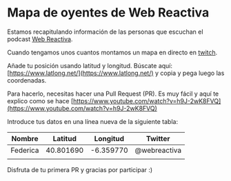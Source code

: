 # Mapa de oyentes de Web Reactiva

Estamos recapitulando información de las personas que escuchan el podcast [Web Reactiva](https://danielprimo.io/podcast). 

Cuando tengamos unos cuantos montamos un mapa en directo en [twitch](https://twitch.tv/webreactiva).

Añade tu posición usando latitud y longitud. Búscate aquí: [https://www.latlong.net/](https://www.latlong.net/) y copia y pega luego las coordenadas.

Para hacerlo, necesitas hacer una Pull Request (PR). Es muy fácil y aquí te explico como se hace [https://www.youtube.com/watch?v=h9J-2wK8FVQ](https://www.youtube.com/watch?v=h9J-2wK8FVQ)

Introduce tus datos en una línea nueva de la siguiente tabla:

| Nombre   | Latitud   | Longitud   | Twitter      |
| -------- | --------- | ---------- | ------------ |
| Federica | 40.801690 | -6.359770  | @webreactiva |
|          |           |            |              |


Disfruta de tu primera PR y gracias por participar :)
